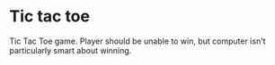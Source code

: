 # Tic tac toe
Tic Tac Toe game. Player should be unable to win, but computer isn't particularly smart about winning.
